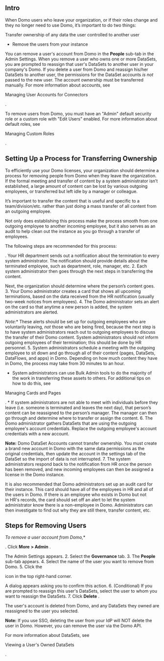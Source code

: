 

Intro
-------

When Domo users who leave your organization, or if their roles change and they no longer need to use Domo, it’s important to do two things:

 Transfer ownership of any data the user controlled to another user
* Remove the users from your instance

You can remove a user's account from Domo in the
 **People**
 sub-tab in the Admin Settings. When you remove a user who owns one or more DataSets, you are prompted to reassign that user's DataSets to another user in your company's Domo. If you delete a user from Domo and reassign his/her DataSets to another user, the permissions for the DataSet accounts
 *is not*
 passed to the new user. The account ownership must be transferred manually. For more information about accounts, see

Managing User Accounts for Connectors

.


 To remove users from Domo, you must have an "Admin" default security role or a custom role with "Edit Users" enabled. For more information about default roles, see

Managing Custom Roles

.


 Setting Up a Process for Transferring Ownership
-------------------------------------------------

To efficiently use your Domo licenses, your organization should determine a process for removing people from Domo when they leave the organization. If the formal meeting and transfer of content by a system administrator isn’t established, a large amount of content can be lost by various outgoing employees, or transferred but left idle by a manager or colleague.


 It’s important to transfer the content that is useful and specific to a team/division/etc. rather than just doing a mass transfer of all content from an outgoing employee.


 Not only does establishing this process make the process smooth from one outgoing employee to another incoming employee, but it also serves as an audit to help clean out the instance as you go through a transfer of employees.


 The following steps are recommended for this process:

. Your HR department sends out a notification about the termination to every system administrator. The notification should provide details about the terminated employee, such as department, role, manager, etc.
2. Each system administrator then goes through the next steps in transferring the content.


 Next, the organization should determine where the person’s content goes.
3. Your Domo administrator creates a card that shows all upcoming terminations, based on the data received from the HR notification (usually two-week notices from employees).
4. The Domo administrator sets an alert on the card so that anytime a new person is added, the system administrators are alerted.

*Note:**
 These alerts should be set up for outgoing employees who are voluntarily leaving,
 *not*
 those who are being fired, because the next step is to have system administrators reach out to outgoing employees to discuss the transfer of their Domo content. System administrators should
 *not*
 inform outgoing employees of their termination; this should be done by HR personnel.
5. System administrators schedule a meeting with the outgoing employee to sit down and go through all of their content (pages, DataSets, DataFlows, and apps) in Domo. Depending on how much content they have in Domo, the process may take from 30 minutes to an hour.

* System administrators can use Bulk Admin tools to do the majority of the work in transferring these assets to others. For additional tips on how to do this, see

 Managing Cards and Pages

 .
	* If system administrators are not able to meet with individuals before they leave (i.e. someone is terminated and leaves the next day), that person’s content can be reassigned to the person’s manager. The manager can then go through and determine where to transfer or assign the content.
6. The Domo administrator gathers DataSets that are using the outgoing employee's account credentials. Replace the outgoing employee's account credentials with a new account.


**Note:**
 Domo DataSet Accounts cannot transfer ownership. You must create a brand new account in Domo with the same data permissions as the original credentials, then update the account in the settings tab of the DataSet so the import of data is not interrupted.
7. The system administrators respond back to the notification from HR once the person has been removed, and new incoming employees can then be assigned a license in the Domo instance.

It is also recommended that Domo administrators set up an audit card for their instance. This card should have all of the employees in HR and all of the users in Domo. If there is an employee who exists in Domo but not in HR's records, the card should set off an alert to let the system administrator know there is a non-employee in Domo. Administrators can then investigate to find out why they are still there, transfer content, etc.


 Steps for Removing Users
--------------------------

*To remove a user account from Domo,**

. Click
 **More**
**> Admin**
 .


 The Admin Settings appears.
2. Select the
 **Governance**
 tab.
3. The
 **People**
 sub-tab appears.
4. Select the name of the user you want to remove from Domo.
5. Click the

icon in the top right-hand corner.


 A dialog appears asking you to confirm this action.
6. (Conditional) If you are prompted to reassign this user's DataSets, select the user to whom you want to reassign the DataSets.
7. Click
 **Delete**
 .


 The user's account is deleted from Domo, and any DataSets they owned are reassigned to the user you selected.


**Note:**
 If you use SSO, deleting the user from your IdP will NOT delete the user in Domo. However, you can remove the user via the Domo API.

For more information about DataSets, see

Viewing a User's Owned DataSets

.

